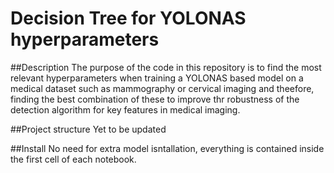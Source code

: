 # Decision Tree for YOLONAS hyperparameters 

##Description
The purpose of the code in this repository is to find the most relevant hyperparameters when training a YOLONAS based model on a medical dataset such as mammography or cervical imaging 
and theefore, finding the best combination of these to improve thr robustness of the detection algorithm for key features in medical imaging. 

##Project structure
Yet to be updated

##Install
No need for extra model isntallation, everything is contained inside the first cell of each notebook. 
